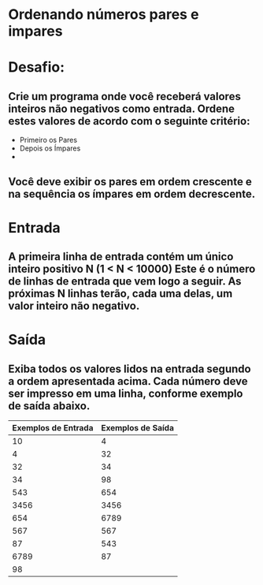 # Ordenando números pares e impares

# Desafio:
## Crie um programa onde você receberá valores inteiros não negativos como entrada. Ordene estes valores de acordo com o seguinte critério:

- Primeiro os Pares
- Depois os Ímpares
- 
## Você deve exibir os pares em ordem crescente e na sequência os ímpares em ordem decrescente.

# Entrada
## A primeira linha de entrada contém um único inteiro positivo N (1 < N < 10000) Este é o número de linhas de entrada que vem logo a seguir. As próximas N linhas terão, cada uma delas, um valor inteiro não negativo.

# Saída
## Exiba todos os valores lidos na entrada segundo a ordem apresentada acima. Cada número deve ser impresso em uma linha, conforme exemplo de saída abaixo.

|Exemplos de Entrada  | Exemplos de Saída|
|-------------------- |------------------|
|10                   |     4            |
|4                    |     32           |
|32                   |     34           |
|34                   |     98           |
|543                  |     654          |
|3456                 |     3456         |
|654                  |     6789         |
|567                  |     567          |
|87                   |     543          |
|6789                 |     87           |
|98                   |                  |


